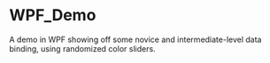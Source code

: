 WPF_Demo
========

A demo in WPF showing off some novice and intermediate-level data binding, using randomized color sliders.

